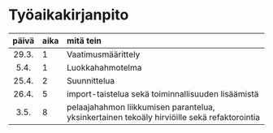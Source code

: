 # Työaikakirjanpito

| päivä | aika | mitä tein |
| :----:| :-----| :-----|
| 29.3. | 1    | Vaatimusmäärittely |
| 5.4.	| 1	| Luokkahahmotelma |
| 25.4. | 2 | Suunnittelua |
| 26.4. | 5 | import-taistelua sekä toiminnallisuuden lisäämistä |
| 3.5.  | 8 | pelaajahahmon liikkumisen parantelua, yksinkertainen tekoäly hirviöille sekä refaktorointia | 
